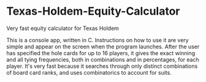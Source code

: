 # Texas-Holdem-Equity-Calculator
Very fast equity calculator for Texas Holdem

This is a console app, written in C. Instructions on how to use it are very simple and appear on the screen when the program launches. After the user has specified the hole cards for up to 16 players, it gives the exact winning and all tying frequencies, both in combinations and in percentages, for each player. It's very fast because it searches through only distinct combinations of board card ranks, and uses combinatorics to account for suits. 
